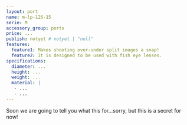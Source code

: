 ```yaml
---
layout: port
name: m-lp-126-15
serie: M
accessory_group: ports
price: ...
publish: notyet # notyet | "null"
features:
  feature1: Makes shooting over-under split images a snap!
  feature2: It is designed to be used with fish eye lenses.
specifications:
  diameter: ...
  height: ...
  weight: ...
  material: |
   - ...
   - ...
---
```

Soon we are going to tell you what this for...sorry, but this is a secret for now!
